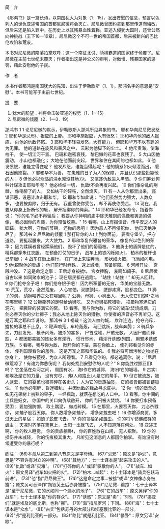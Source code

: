 简　介

《那鸿书》是一篇长诗，以南国犹大为对象（1．15），发出安慰的信息，预言以色列人的世仇亚述帝国的首都尼尼微将会灭亡。尼尼微曾因约拿到那里传道而悔改，但后来还是陷入罪中，在历史上以其残暴血性着称。亚述入侵犹大国时，还曾公然向神挑战（王下18—19章），尼尼微这个不可一世的帝国首都，后来被新兴的巴比伦攻陷和荒废。

本书对尼尼微的陷落拍掌欢呼；这一个南征北讨、骄横霸道的国家终于倾覆了。尼尼微在主前七世纪末覆灭；作者指出这是神公义的审判，对傲慢、残暴国家的惩罚，藉此安慰他的子民。

作　者

本书作者那鸿是南国犹大的先知，出生于伊勒歌斯（1．1）。那鸿名字的意思是“安慰”。本书可能写于主前七世纪。

提　要

1. 犹大的盼望：神将会击破亚述的权势（1．1—15）
2. 尼尼微的倾覆（2．1—3．19）

那鸿书 1
1 论尼尼微的默示，伊勒歌斯人那鸿所见异象的书。
耶和华向尼尼微发怒
2 耶和华是忌邪t、报应的上帝。 耶和华施报应，大有愤怒； 耶和华向他的敌人报应， 向他的仇敌怀怒。
3 耶和华不轻易发怒，大有能力， 但耶和华万不以有罪的为无罪。 他的道路在旋风和暴风之中， 云彩为他脚下的尘土。
4 他斥责海，使海枯干， 使一切江河干涸。 巴珊和迦密衰残， 黎巴嫩的花草也衰残了。
5 大山因他震动， 小山也都融化； 大地在他面前突起， 世界和住在其间的也都如此。
6 他发愤恨，谁能立得住呢？ 他发烈怒，谁能当得起呢？ 他的愤怒如火倾泄而出， 磐石因他崩裂。
7 耶和华本为善， 在患难的日子为人的保障， 并且认识那些投靠他的人；
8 但他必以涨溢的洪水淹没其地方t， 又驱逐仇敌进入黑暗。
9 你们筹划何种计谋攻击耶和华呢？ 他必终结一切， 仇敌t不会再度兴起。
10 你们像杂乱的荆棘， 像喝醉了的人， 又如枯干的碎秸，全然烧灭。
11 有一人从你那里出来， 图谋邪恶，设恶计攻击耶和华。
12 耶和华如此说： "他们虽然势力强大，人数众多， 也要被剪除，归于无有。 我虽曾使你受苦， 却不再使你受苦。
13 现在，我要从你身上折断他的轭， 解开捆绑你的绳索。"
14 耶和华已经发命令，指着你说： "你的名下必不再留后； 我要从你神明的庙中除灭雕刻的偶像和铸造的偶像， 我必因你的卑贱，为你预备坟墓。"
15 看哪，山上有报佳音、传平安之人的脚踪。 犹大啊，守你的节期， 还你的愿吧！ 因为恶人不再侵犯你， 他已灭绝净尽了。
那鸿书 2
尼尼微的倾覆
1 那打碎你的人t上到你面前。 要看守堡垒，把守道路， 要挺起腰来，大大使力。
2 耶和华复兴雅各的荣华， 像复兴以色列的荣华； 因为蹂躏者曾经蹂躏他们， 毁坏了他们的葡萄枝。
3 他勇士的盾牌是红的， 精兵都穿朱红衣服。 在预备打仗的日子， 战车上的铁闪烁如火t， 柏木的枪杆也已举起t；
4 战车在街上疾行， 在广场上来往奔驰， 形状如火把， 飞驰如闪电。
5 他t招聚他的贵族； 他们前行时绊跌， 速上城墙， 预备屏障。
6 河闸开放， 宫殿冲没。
7 这是命定之事： 王后赤身被掳t， 宫女捶胸， 哀鸣如鸽子。
8 尼尼微自古以来 如同聚水的池子； 现在居民都在逃跑t。 "站住！站住！" 却无人回转。
9 你们抢夺金子吧！ 你们抢夺银子吧！ 因为所积蓄的无穷， 华美的宝器无数。
10 荒芜，荒凉，全然荒废， 人心害怕，双膝颤抖， 腰部疼痛，脸都变色。
11 狮子的洞， 幼狮喂养之处在哪里呢？ 公狮、母狮、小狮出入， 无人使它们惊吓之地在哪里呢？
12 公狮撕碎的足够给幼狮吃， 又为母狮掐死猎物， 把猎物塞满它的洞穴， 把撕碎的装满它的窝。
13 看哪，我与你为敌，将它的战车t焚烧成烟，刀剑必吞灭你的少壮狮子；我必从地上除灭你的猎物，你使者的声音必不再听见。这是万军之耶和华说的。
那鸿书 3
1 祸哉！这流人血的城， 欺诈连连，抢夺充斥， 掳掠的事总不止息。
2 鞭声响亮，车轮轰轰， 马匹跳跃，战车奔腾；
3 骑兵争先，刀剑发光， 枪矛闪烁，被杀的甚多， 尸首成堆，尸骸无数， 人因尸骸而绊跌，
4 都因那美貌的妓女多有淫行， 惯行邪术， 藉淫行诱惑t列国， 用邪术诱惑万族。
5 看哪，我与你为敌， 掀开你的下摆，蒙在你脸上， 使列邦看见你的赤体， 使列国观看你的羞辱。 这是万军之耶和华说的。
6 我必将可憎污秽之物抛在你身上， 使你被藐视，为众人所观看。
7 凡看见你的，都必逃离你，说： "尼尼微荒凉了！有谁为你悲伤呢？ 我何处找到安慰你的人呢？"
8 你能胜过挪亚们t吗？ 它坐落在众河之间， 周围有水， 海t作它的城郭， 海t作它的城墙。
9 古实t和埃及是它的力量， 没有穷尽， 弗t人和路比t人是它的帮手。
10 但它被流放，被人掳去， 它的婴孩也被摔碎在各街头； 人为它的贵族抽签， 它的权贵都被锁链锁住。
11 你也必喝醉，昏迷错乱， 并因仇敌的缘故寻求庇护。
12 你一切的堡垒必如无花果树上初熟的果子， 一经摇动，就落在想吃的人口中。
13 看哪，你中间的士兵是妇女， 你国中的关口向仇敌敞开， 你的门闩被火焚烧。
14 你要打水预备受困； 要加强防御， 取土踹泥， 做成砖模。
15 在那里，火要吞灭你， 刀必杀戮你， 如蝻子般吞灭你。 你人数增多如蝻子， 增多如蝗虫吧！
16 你增添商贾，多过天上的星宿； 如蝻子蜕皮飞去。
17 你的领袖多如蝗虫， 你的将军仿佛成群的蝗虫； 天凉时齐落在篱笆上， 太阳一出就飞去， 人不知道落在何处。
18 亚述王啊， 你的牧人睡觉， 你的贵族躺卧t， 你的百姓散在山间， 无人招聚。
19 你的损伤并未减轻， 你的伤痕极其重大。 凡听见这消息的人都因你拍掌。 有谁没有时常遭受你的暴行呢？

脚注：
(66)本章从第二到第八节原文是字母诗。
(67)"忌邪"：原文是"妒忌"，意思是"不容许有对立的神明"。
(68)"其地方"：七十士译本是"起来攻击的人"。
(69)"仇敌"或译"灾难"。
(70)"打碎你的人"或译"驱散你的人"。
(71)"战车...如火"：原文另译"战车如火把的火"。
(72)"柏木...举起"：七十士译本是"骑兵在跃马前进"。
(73)"他"指"尼尼微王"。
(74)"这是命定之事...被掳"或译"女神像赤身被掳"；原文另可音译作"胡钗芙王后赤身被掳"。
(75)"尼尼微...逃跑"：七十士译本是"至于尼尼微，它的水如同一个漏水的池子"。
(76)"它的战车"：原文另译"你的战车"；七十士译本是"你的群众"。
(77)"诱惑"：原文是"卖"；下同。
(78)"挪亚们"就是埃及的底比斯，也称"挪"。
(79)"海"指尼罗河；下同。
(80)"海"：七十士译本是"众水"。
(81)"古实"包括苏丹的大部分和埃塞俄比亚的一部分。
(82)"弗"是利比亚的一部分。
(83)"路比"就是利比亚。
(84)"躺卧"：原文另译"安歇"。
